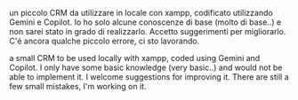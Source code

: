 un piccolo CRM da utilizzare in locale con xampp, codificato utilizzando Gemini e Copilot.
Io ho solo alcune conoscenze di base (molto di base..) e non sarei stato in grado di realizzarlo.
Accetto suggerimenti per migliorarlo.
C'é ancora qualche piccolo errore, ci sto lavorando.

a small CRM to be used locally with xampp, coded using Gemini and Copilot.
I only have some basic knowledge (very basic..) and would not be able to implement it.
I welcome suggestions for improving it.
There are still a few small mistakes, I'm working on it.
